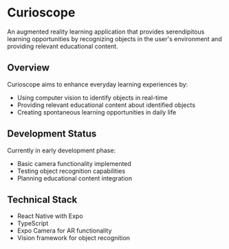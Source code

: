 # Curioscope

An augmented reality learning application that provides serendipitous learning opportunities by recognizing objects in the user's environment and providing relevant educational content.

## Overview
Curioscope aims to enhance everyday learning experiences by:
- Using computer vision to identify objects in real-time
- Providing relevant educational content about identified objects
- Creating spontaneous learning opportunities in daily life

## Development Status
Currently in early development phase:
- Basic camera functionality implemented
- Testing object recognition capabilities
- Planning educational content integration

## Technical Stack
- React Native with Expo
- TypeScript
- Expo Camera for AR functionality
- Vision framework for object recognition
